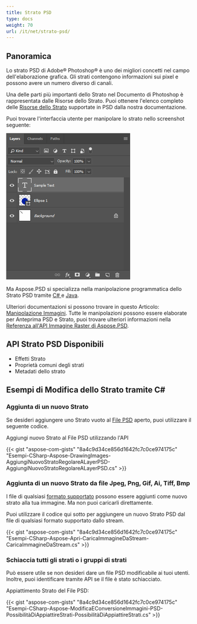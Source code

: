 ```yaml
---
title: Strato PSD
type: docs
weight: 70
url: /it/net/strato-psd/
---
```


## **Panoramica**
Lo strato PSD di Adobe® Photoshop® è uno dei migliori concetti nel campo dell'elaborazione grafica. Gli strati contengono informazioni sui pixel e possono avere un numero diverso di canali.

Una delle parti più importanti dello Strato nel Documento di Photoshop è rappresentata dalle Risorse dello Strato. Puoi ottenere l'elenco completo delle [Risorse dello Strato](/psd/it/net/elenco-delle-risorse-dello-strato-psd/) supportate in PSD dalla nostra documentazione.

Puoi trovare l'interfaccia utente per manipolare lo strato nello screenshot seguente:

![todo:image_alt_text](psd-layer_1.png)

Ma Aspose.PSD si specializza nella manipolazione programmatica dello Strato PSD tramite [C# ](/psd/it/net/home/) e [Java](https://docs.aspose.com/display/psdjava/Aspose.PSD+for+Java+Home).

Ulteriori documentazioni si possono trovare in questo Articolo: [Manipolazione Immagini](/psd/it/net/manipolazione-immagini-html/). Tutte le manipolazioni possono essere elaborate per Anteprima PSD e Strato, puoi trovare ulteriori informazioni nella [Referenza all'API Immagine Raster di Aspose.PSD](https://reference.aspose.com/psd/net/aspose.psd/rasterimage).

## **API Strato PSD Disponibili**
- Effetti Strato
- Proprietà comuni degli strati
- Metadati dello strato

## **Esempi di Modifica dello Strato tramite C#**
### **Aggiunta di un nuovo Strato**
Se desideri aggiungere uno Strato vuoto al [File PSD](/psd/it/net/file-psd/) aperto, puoi utilizzare il seguente codice.

Aggiungi nuovo Strato al File PSD utilizzando l'API

{{< gist "aspose-com-gists" "8a4c9d34ce856d1642fc7c0ce974175c" "Esempi-CSharp-Aspose-DrawingImages-AggiungiNuovoStratoRegolareALayerPSD-AggiungiNuovoStratoRegolareALayerPSD.cs" >}}

### **Aggiunta di un nuovo Strato da file Jpeg, Png, Gif, Ai, Tiff, Bmp**
I file di qualsiasi [formato supportato](/psd/it/net/formati-file-supportati/) possono essere aggiunti come nuovo strato alla tua immagine. Ma non puoi caricarli direttamente.

Puoi utilizzare il codice qui sotto per aggiungere un nuovo Strato PSD dal file di qualsiasi formato supportato dallo stream.

{{< gist "aspose-com-gists" "8a4c9d34ce856d1642fc7c0ce974175c" "Esempi-CSharp-Aspose-Apri-CaricaImmagineDaStream-CaricaImmagineDaStream.cs" >}}

### **Schiaccia tutti gli strati o i gruppi di strati**
Può essere utile se non desideri dare un file PSD modificabile ai tuoi utenti. Inoltre, puoi identificare tramite API se il file è stato schiacciato.

Appiattimento Strato del File PSD:

{{< gist "aspose-com-gists" "8a4c9d34ce856d1642fc7c0ce974175c" "Esempi-CSharp-Aspose-ModificaEConversioneImmagini-PSD-PossibilitàDiAppiattireStrati-PossibilitàDiAppiattireStrati.cs" >}}
